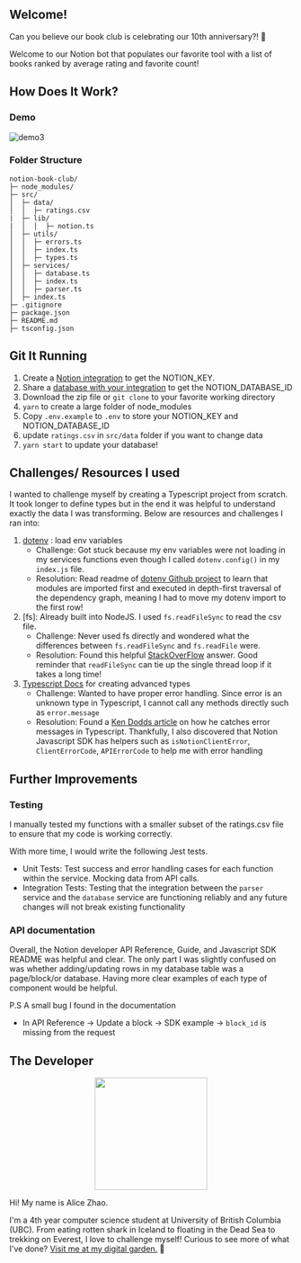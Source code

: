 ## Welcome!

Can you believe our book club is celebrating our 10th anniversary?! 🎉

Welcome to our Notion bot that populates our favorite tool with a list of books ranked by average rating and favorite count!

## How Does It Work?

### Demo

![demo3](https://user-images.githubusercontent.com/66543449/193440996-c098c531-faa4-4065-a4c8-289d99368ee7.gif)

### Folder Structure

```
notion-book-club/
├─ node_modules/
├─ src/
│  ├─ data/
│  │  ├─ ratings.csv
|  ├─ lib/
|  │  │  ├─ notion.ts
│  ├─ utils/
│  │  ├─ errors.ts
│  │  ├─ index.ts
│  │  ├─ types.ts
│  ├─ services/
│  │  ├─ database.ts
│  │  ├─ index.ts
│  │  ├─ parser.ts
│  ├─ index.ts
├─ .gitignore
├─ package.json
├─ README.md
├─ tsconfig.json
```

## Git It Running

1. Create a [Notion integration](https://developers.notion.com/docs/getting-started#step-1-create-an-integration) to get the NOTION_KEY.
2. Share a [database with your integration](https://developers.notion.com/docs/getting-started#step-2-share-a-database-with-your-integration) to get the NOTION_DATABASE_ID
3. Download the zip file or `git clone` to your favorite working directory
4. `yarn` to create a large folder of node_modules
5. Copy `.env.example` to `.env` to store your NOTION_KEY and NOTION_DATABASE_ID
6. update `ratings.csv` in `src/data` folder if you want to change data
7. `yarn start` to update your database!

## Challenges/ Resources I used

I wanted to challenge myself by creating a Typescript project from scratch. It took longer to define types but in the end it was helpful to understand exactly the data I was transforming. Below are resources and challenges I ran into:

1. [dotenv](https://www.npmjs.com/package/dotenv) : load env variables
   - Challenge: Got stuck because my env variables were not loading in my services functions even though I called `dotenv.config()` in my `index.js` file.
   - Resolution: Read readme of [dotenv Github project](https://github.com/motdotla/dotenv) to learn that modules are imported first and executed in depth-first traversal of the dependency graph, meaning I had to move my dotenv import to the first row!
2. [fs]: Already built into NodeJS. I used `fs.readFileSync` to read the csv file.
   - Challenge: Never used fs directly and wondered what the differences between `fs.readFileSync` and `fs.readFile` were.
   - Resolution: Found this helpful [StackOverFlow](<https://stackoverflow.com/questions/17604866/difference-between-readfile-and-readfilesync#:~:text=readFileSync()%20is%20synchronous%20and,gets%20called%20when%20they%20finish.>) answer. Good reminder that `readFileSync` can tie up the single thread loop if it takes a long time!
3. [Typescript Docs](https://www.typescriptlang.org/docs/handbook/2/objects.html) for creating advanced types
   - Challenge: Wanted to have proper error handling. Since error is an unknown type in Typescript, I cannot call any methods directly such as `error.message`
   - Resolution: Found a [Ken Dodds article](https://kentcdodds.com/blog/get-a-catch-block-error-message-with-typescript) on how he catches error messages in Typescript. Thankfully, I also discovered that Notion Javascript SDK has helpers such as `isNotionClientError`, `ClientErrorCode`, `APIErrorCode` to help me with error handling

## Further Improvements

### Testing

I manually tested my functions with a smaller subset of the ratings.csv file to ensure that my code is working correctly.

With more time, I would write the following Jest tests.

- Unit Tests: Test success and error handling cases for each function within the service. Mocking data from API calls.
- Integration Tests: Testing that the integration between the `parser` service and the `database` service are functioning reliably and any future changes will not break existing functionality

### API documentation

Overall, the Notion developer API Reference, Guide, and Javascript SDK README was helpful and clear. The only part I was slightly confused on was whether adding/updating rows in my database table was a page/block/or database. Having more clear examples of each type of component would be helpful.

P.S A small bug I found in the documentation

- In API Reference -> Update a block -> SDK example -> `block_id` is missing from the request

## The Developer

<p align="center">
<img src="https://user-images.githubusercontent.com/66543449/193435467-81c261f5-07a3-4e09-8942-e7391a998ec7.png" width="200" />
</p>

Hi! My name is Alice Zhao.

I'm a 4th year computer science student at University of British Columbia (UBC). From eating rotten shark in Iceland to floating in the Dead Sea to trekking on Everest, I love to challenge myself! Curious to see more of what I've done? [Visit me at my digital garden.](https://alicezhao.com) 🌱

